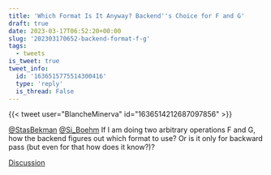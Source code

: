 ```yaml
---
title: 'Which Format Is It Anyway? Backend''s Choice for F and G'
draft: true
date: 2023-03-17T06:52:20+00:00
slug: '202303170652-backend-format-f-g'
tags:
  - tweets
is_tweet: true
tweet_info:
  id: '1636515775514300416'
  type: 'reply'
  is_thread: False
---
```




{{< tweet user="BlancheMinerva" id="1636514212687097856" >}}

[@StasBekman](https://x.com/StasBekman) [@Si_Boehm](https://x.com/Si_Boehm) If I am doing two arbitrary operations F and G, how the backend figures out which format to use? Or is it only for backward pass (but even for that how does it know?)?

[Discussion](https://x.com/sytelus/status/1636515775514300416)
